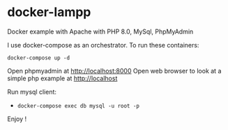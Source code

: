 # docker-lampp

Docker example with Apache with PHP 8.0, MySql, PhpMyAdmin

I use docker-compose as an orchestrator. To run these containers:

```
docker-compose up -d
```

Open phpmyadmin at [http://localhost:8000](http://localhost:8000)
Open web browser to look at a simple php example at [http://localhost](http://localhost)

Run mysql client:

- `docker-compose exec db mysql -u root -p` 

Enjoy !
